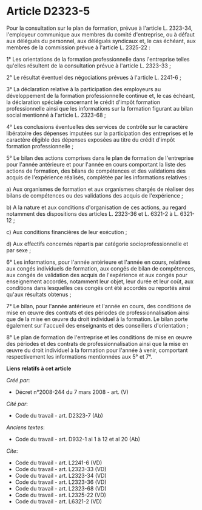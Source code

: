 # Article D2323-5

Pour la consultation sur le plan de formation, prévue à l'article L. 2323-34, l'employeur communique aux membres du comité
d'entreprise, ou à défaut aux délégués du personnel, aux délégués syndicaux et, le cas échéant, aux membres de la commission
prévue à l'article L. 2325-22 : 

1° Les orientations de la formation professionnelle dans l'entreprise telles qu'elles résultent de la consultation prévue à
l'article L. 2323-33 ; 

2° Le résultat éventuel des négociations prévues à l'article L. 2241-6 ; 

3° La déclaration relative à la participation des employeurs au développement de la formation professionnelle continue et, le
cas échéant, la déclaration spéciale concernant le crédit d'impôt formation professionnelle ainsi que les informations sur la
formation figurant au bilan social mentionné à l'article L. 2323-68 ; 

4° Les conclusions éventuelles des services de contrôle sur le caractère libératoire des dépenses imputées sur la
participation des entreprises et le caractère éligible des dépenses exposées au titre du crédit d'impôt formation
professionnelle ; 

5° Le bilan des actions comprises dans le plan de formation de l'entreprise pour l'année antérieure et pour l'année en cours
comportant la liste des actions de formation, des bilans de compétences et des validations des acquis de l'expérience
réalisés, complétée par les informations relatives : 

a) Aux organismes de formation et aux organismes chargés de réaliser des bilans de compétences ou des validations des acquis
de l'expérience ; 

b) A la nature et aux conditions d'organisation de ces actions, au regard notamment des dispositions des articles L. 2323-36
et L. 6321-2 à L. 6321-12 ; 

c) Aux conditions financières de leur exécution ; 

d) Aux effectifs concernés répartis par catégorie socioprofessionnelle et par sexe ; 

6° Les informations, pour l'année antérieure et l'année en cours, relatives aux congés individuels de formation, aux congés
de bilan de compétences, aux congés de validation des acquis de l'expérience et aux congés pour enseignement accordés,
notamment leur objet, leur durée et leur coût, aux conditions dans lesquelles ces congés ont été accordés ou reportés ainsi
qu'aux résultats obtenus ; 

7° Le bilan, pour l'année antérieure et l'année en cours, des conditions de mise en œuvre des contrats et des périodes de
professionnalisation ainsi que de la mise en œuvre du droit individuel à la formation. Le bilan porte également sur l'accueil
des enseignants et des conseillers d'orientation ; 

8° Le plan de formation de l'entreprise et les conditions de mise en œuvre des périodes et des contrats de
professionnalisation ainsi que la mise en œuvre du droit individuel à la formation pour l'année à venir, comportant
respectivement les informations mentionnées aux 5° et 7°.

**Liens relatifs à cet article**

_Créé par_:

  - Décret n°2008-244 du 7 mars 2008 - art. (V)

_Cité par_:

  - Code du travail - art. D2323-7 (Ab)

_Anciens textes_:

  - Code du travail - art. D932-1 al 1 à 12 et al 20 (Ab)

_Cite_:

  - Code du travail - art. L2241-6 (VD)
  - Code du travail - art. L2323-33 (VD)
  - Code du travail - art. L2323-34 (VD)
  - Code du travail - art. L2323-36 (VD)
  - Code du travail - art. L2323-68 (VD)
  - Code du travail - art. L2325-22 (VD)
  - Code du travail - art. L6321-2 (VD)
